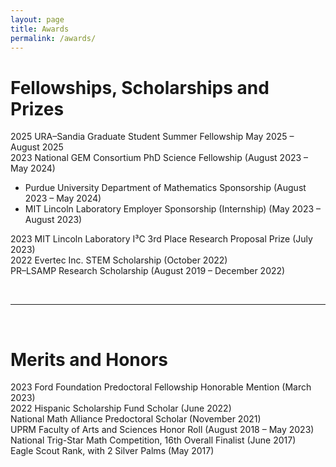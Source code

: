 ```yaml
---
layout: page
title: Awards
permalink: /awards/
---
```


# Fellowships, Scholarships and Prizes <br>
2025 URA–Sandia Graduate Student Summer Fellowship May 2025 – August 2025 <br>
2023 National GEM Consortium PhD Science Fellowship  (August 2023 – May 2024) <br>
- Purdue University Department of Mathematics Sponsorship (August 2023 – May 2024)  
- MIT Lincoln Laboratory Employer Sponsorship (Internship) (May 2023 – August 2023)

2023 MIT Lincoln Laboratory I³C 3rd Place Research Proposal Prize  (July 2023) <br>
2022 Evertec Inc. STEM Scholarship (October 2022) <br>
PR–LSAMP Research Scholarship  (August 2019 – December 2022)<br>

<br>
<hr>
<br>

# Merits and Honors <br>
2023 Ford Foundation Predoctoral Fellowship Honorable Mention (March 2023) <br>
2022 Hispanic Scholarship Fund Scholar  (June 2022) <br>
National Math Alliance Predoctoral Scholar (November 2021) <br>
UPRM Faculty of Arts and Sciences Honor Roll (August 2018 – May 2023) <br>
National Trig-Star Math Competition, 16th Overall Finalist (June 2017) <br>
Eagle Scout Rank, with 2 Silver Palms (May 2017)
